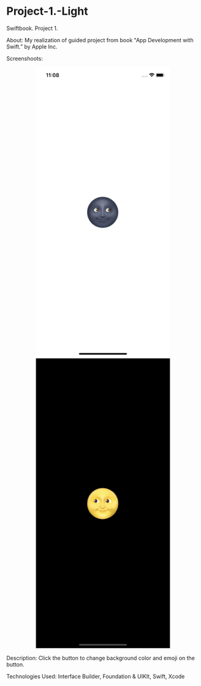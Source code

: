 # Project-1.-Light
Swiftbook. Project 1.

About: My realization of guided project from book "App Development with Swift.” by Apple Inc.

Screenshoots:
<p align="center">
  <img src="https://github.com/soadap/Project-1.-Light/blob/master/Screenshoots/screenshoot1.png?raw=true" width="350" title="ss1">
  <img src="https://github.com/soadap/Project-1.-Light/blob/master/Screenshoots/screenshoot2.png?raw=true" width="350" title="ss2">
</p>

Description: Click the button to change background color and emoji on the button.

Technologies Used: Interface Builder, Foundation & UIKIt, Swift, Xcode

